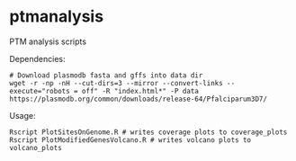 # ptmanalysis
PTM analysis scripts

Dependencies:

```
# Download plasmodb fasta and gffs into data dir
wget -r -np -nH --cut-dirs=3 --mirror --convert-links --execute="robots = off" -R "index.html*" -P data https://plasmodb.org/common/downloads/release-64/Pfalciparum3D7/
```

Usage:
```
Rscript PlotSitesOnGenome.R # writes coverage plots to coverage_plots
Rscript PlotModifiedGenesVolcano.R # writes volcano plots to volcano_plots
```